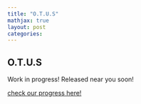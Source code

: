 ```yaml
---
title: "O.T.U.S"
mathjax: true
layout: post
categories:
---
```


## O.T.U.S

Work in progress! Released near you soon!

[check our progress here!](https://www.youtube.com/watch?v=dQw4w9WgXcQ)
